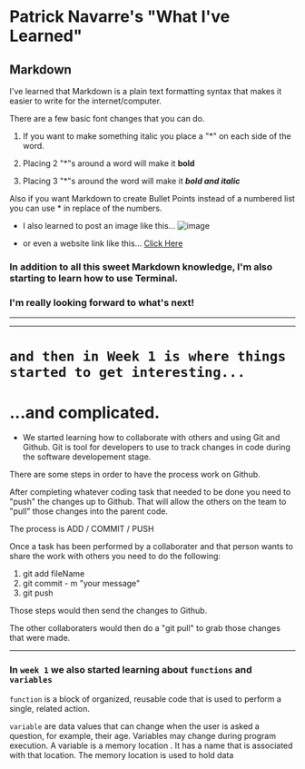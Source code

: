 # Patrick Navarre's "What I've Learned"            

## Markdown

I've learned that Markdown is a plain text formatting syntax that makes it easier to write for the internet/computer.

There are a few basic font changes that you can do.

1. If you want to make something italic you place a "*" on each side of the word. 

2. Placing 2 "*"s around a word will make it **bold** 

3. Placing 3 "*"s around the word will make it ***bold and italic*** 

Also if you want Markdown to create Bullet Points instead of a numbered list you can use * in replace of the numbers.  

* I also learned to post an image like this...
![image](https://www.smartertravel.com/uploads/2017/08/grand-canyon-sunset.jpg)

* or even a website link like this...
[Click Here](https://www.youtube.com/watch?v=dQw4w9WgXcQ)

### In addition to all this sweet Markdown knowledge, I'm also starting to learn how to use Terminal.  

### I'm really looking forward to what's next!


--------------------- 

---------------------


# `and then in Week 1 is where things started to get interesting...`


# ...and complicated.

* We started learning how to collaborate with others and using Git and Github. Git is tool for developers to use to track changes in code during the software developement stage.

There are some steps in order to have the process work on Github.  

After completing whatever coding task that needed to be done you need to "push" the changes up to Github.  That will allow the others on the team to "pull" those changes into the parent code.  

The process is ADD / COMMIT / PUSH 

Once a task has been performed by a collaborater and that person wants to share the work with others you need to do the following:

1. git add fileName 
2. git commit - m "your message" 
3. git push 

Those steps would then send the changes to Github. 

The other collaboraters would then do a "git pull" to grab those changes that were made.  


-------

### In `week 1` we also started learning about `functions` and `variables` 

`function` is a block of organized, reusable code that is used to perform a single, related action.

`variable` are data values that can change when the user is asked a question, for example, their age. Variables may change during program execution. A variable is a memory location . It has a name that is associated with that location. The memory location is used to hold data